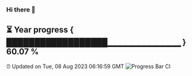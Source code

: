 ### Hi there 👋
⏳ Year progress { ██████████████████▁▁▁▁▁▁▁▁▁▁▁▁ } 60.07 %
---
⏰ Updated on Tue, 08 Aug 2023 06:16:59 GMT
![Progress Bar CI](https://github.com/liununu/liununu/workflows/Progress%20Bar%20CI/badge.svg)
